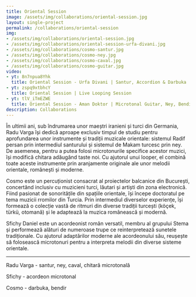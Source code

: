 ```yaml
---
title: Oriental Session
image: /assets/img/collaborations/oriental-session.jpg
layout: single-project
permalink: /collaborations/oriental-session
img: 
- /assets/img/collaborations/oriental-session.jpg
- /assets/img/collaborations/oriental-session-urfa-divani.jpg
- /assets/img/collaborations/cosmo-santur.jpg
- /assets/img/collaborations/cosmo-ney.jpg
- /assets/img/collaborations/cosmo-caval.jpg
- /assets/img/collaborations/cosmo-guitar.jpg
video: 
- yt: 8n7npua8Yhk
  title: Oriental Session - Urfa Divani | Santur, Accordion & Darbuka
- yt: zspq9xtbhcY
  title: Oriental Session | Live Looping Session
- yt: tlV_iTmEZWE
  title: Oriental Session - Aman Doktor | Microtonal Guitar, Ney, Bendir, Live Looping
description: Collaborations
---
```


În ultimii ani, sub îndrumarea unor maeștri iranieni și turci din Germania, Radu Varga își dedică aproape exclusiv timpul de studiu pentru aprofundarea unor instrumente și tradiții muzicale orientale: sistemul Radif persan prin intermediul santurului și sistemul de Makam turcesc prin ney.
De asemenea, pentru a putea folosi microtonurile specifice acestor muzici, își modifică chitara adăugând taste noi.
Cu ajutorul unui looper, el combină toate aceste instrumente prin aranjamente originale ale unor melodii orientale, românești și moderne.

Cosmo este un percuționist consacrat al proiectelor balcanice din București, concertând inclusiv cu muzicieni turci, lăutari și artiști din zona electronică.
Fiind pasionat de sonoritățile din spațiile orientale, își începe doctoratul pe tema muzicii rromilor din Turcia.
Prin intermediul diverselor experiențe, își formează o colecție vastă de ritmuri din diverse tradiții turcești (köçek, türkü, otomană) și le adaptează la muzica românească și modernă.

Sfichy Daniel este un acordeonist român versatil, membru al grupului Stema și performează alături de numeroase trupe ce reinterpretează sunetele tradiționale. Cu ajutorul adaptărilor moderne ale acordeonului său, reușește să folosească microtonuri pentru a interpreta melodii din diverse sisteme orientale.

----

Radu Varga - santur, ney, caval, chitară microtonală

Sfichy - acordeon microtonal

Cosmo - darbuka, bendir
